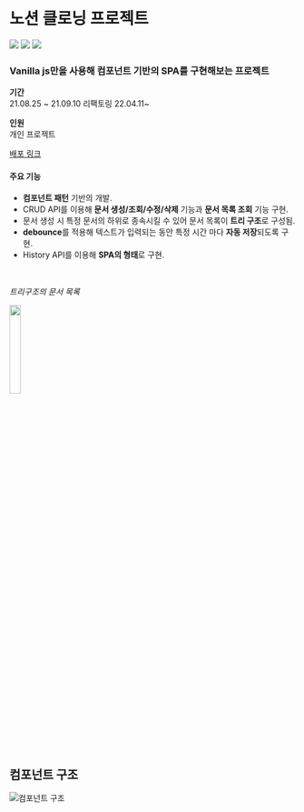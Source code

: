 # 노션 클로닝 프로젝트
<img src="https://img.shields.io/badge/JavaScript-F7DF1E?style=for-the-badge&logo=JavaScript&logoColor=ffffff"/> <img src="https://img.shields.io/badge/ESLint-4B32C3?style=for-the-badge&logo=ESLint&logoColor=ffffff"/> <img src="https://img.shields.io/badge/Prettier-F7B93E?style=for-the-badge&logo=Prettier&logoColor=ffffff"/>                                                                                                                                                                                                                                                                                                                                                                                                                                                                                                                                                                                                                                                                                                       
### Vanilla js만을 사용해 컴포넌트 기반의 SPA를 구현해보는 프로젝트

**기간**
</br>
21.08.25 ~ 21.09.10
리팩토링 22.04.11~

**인원**
</br>
개인 프로젝트

[배포 링크](https://js-notion-clone-project.vercel.app/)

#### 주요 기능

- **컴포넌트 패턴** 기반의 개발.
- CRUD API를 이용해 **문서 생성/조회/수정/삭제** 기능과 
**문서 목록 조회** 기능 구현.
- 문서 생성 시 특정 문서의 하위로 종속시킬 수 있어 문서 목록이 
**트리 구조**로 구성됨.
- **debounce**를 적용해 텍스트가 입력되는 동안 특정 시간 마다 **자동 저장**되도록 구현.
- History API를 이용해 **SPA의 형태**로 구현.

</br>

  *트리구조의 문서 목록*
  
  <img width='20%' src='https://user-images.githubusercontent.com/81611808/147889117-2dd6894d-c589-4109-9a11-d757f5d0c8f0.png'>

</br>


## 컴포넌트 구조
![컴포넌트 구조](https://user-images.githubusercontent.com/81611808/147889079-d5e72ae4-814e-4ecd-a30b-2430c6bf2b5e.png)

